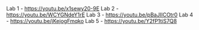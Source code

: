 Lab 1 - https://youtu.be/x1sewy20-9E
Lab 2 - https://youtu.be/WCYGNdeY1rE
Lab 3 - https://youtu.be/pBaJIICOtr0
Lab 4 - https://youtu.be/jKejogFmqko
Lab 5 - https://youtu.be/Y2fP1tiS7Q8